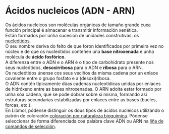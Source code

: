 # Ácidos nucleicos (ADN - ARN)
Os ácidos nucleicos son moléculas orgánicas de tamaño grande cuxa función principal é almacenar e transmitir información xenética.  
Están formados por unha sucesión de unidades construtivas: os [nucleótidos](lexicon-nucleotide).  
O seu nombre deriva do feito de que foron identificados por primeira vez no núcleo e de que os nucleótidos conteñen una **base nitroxenada** e unha molécula de  **ácido fosfórico**.  
A diferenza entre o ADN e o ARN é o tipo de carbohidrato presente nos seus nucleótidos, **desoxirribosa** para o ADN e **ribosa** para o ARN.  
Os nucleótidos únense cos seus veciños da misma cadena por un enlace covalente entre o grupo fosfato e a (desoxi)ribosa.  
O ADN contén típicamente dúas cadenas nucleotídicas unidas por enlaces de hidróxeno entre as bases nitroxenadas. O ARN adoita estar formado por unha sóa cadena, que se pode dobrar sobre sí misma, formando así estruturas secundarias estabilizadas por enlaces entre as bases (bucles, forcas, etc.).  
En Libmol, pódense distinguir os dous tipos de ácidos nucleicos utilizando o patrón de coloración [coloración por naturaleza bioquímica](color-bynature). Pódense seleccionar de forma diferenciada coa palabra clave ADN ou ARN na [liña de comandos de selección](select-command-line).  
